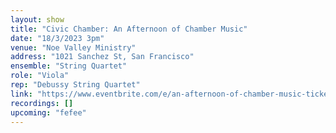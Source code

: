 ```yaml
---
layout: show
title: "Civic Chamber: An Afternoon of Chamber Music"
date: "18/3/2023 3pm"
venue: "Noe Valley Ministry"
address: "1021 Sanchez St, San Francisco"
ensemble: "String Quartet"
role: "Viola"
rep: "Debussy String Quartet"
link: "https://www.eventbrite.com/e/an-afternoon-of-chamber-music-tickets-536676282207?aff=SFCMAwebsite"
recordings: []
upcoming: "fefee"
---
```

